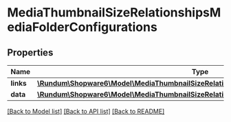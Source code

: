 # MediaThumbnailSizeRelationshipsMediaFolderConfigurations

## Properties
Name | Type | Description | Notes
------------ | ------------- | ------------- | -------------
**links** | [**\Rundum\Shopware6\Model\MediaThumbnailSizeRelationshipsMediaFolderConfigurationsLinks**](MediaThumbnailSizeRelationshipsMediaFolderConfigurationsLinks.md) |  | [optional] 
**data** | [**\Rundum\Shopware6\Model\MediaThumbnailSizeRelationshipsMediaFolderConfigurationsData[]**](MediaThumbnailSizeRelationshipsMediaFolderConfigurationsData.md) |  | [optional] 

[[Back to Model list]](../../README.md#documentation-for-models) [[Back to API list]](../../README.md#documentation-for-api-endpoints) [[Back to README]](../../README.md)

